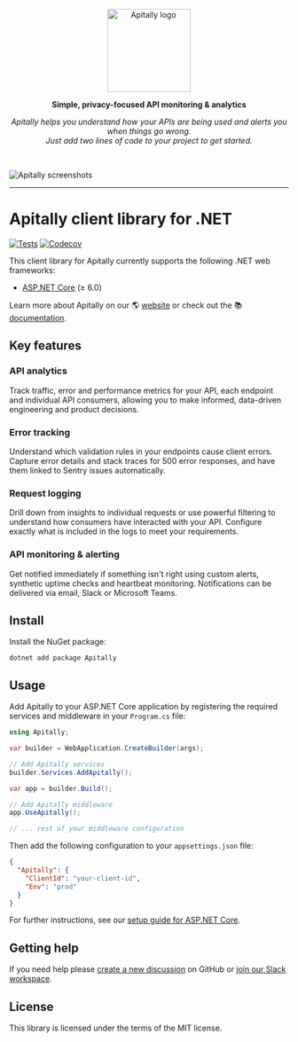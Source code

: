 <p align="center">
  <a href="https://apitally.io" target="_blank">
    <picture>
      <source media="(prefers-color-scheme: dark)" srcset="https://assets.apitally.io/logos/logo-vertical-dark.png">
      <source media="(prefers-color-scheme: light)" srcset="https://assets.apitally.io/logos/logo-vertical-light.png">
      <img alt="Apitally logo" src="https://assets.apitally.io/logos/logo-vertical-light.png" width="150">
    </picture>
  </a>
</p>

<p align="center"><b>Simple, privacy-focused API monitoring & analytics</b></p>

<p align="center"><i>Apitally helps you understand how your APIs are being used and alerts you when things go wrong.<br>Just add two lines of code to your project to get started.</i></p>
<br>

![Apitally screenshots](https://assets.apitally.io/screenshots/overview.png)

---

# Apitally client library for .NET

[![Tests](https://github.com/apitally/apitally-dotnet/actions/workflows/tests.yaml/badge.svg?event=push)](https://github.com/apitally/apitally-dotnet/actions)
[![Codecov](https://codecov.io/gh/apitally/apitally-dotnet/graph/badge.svg?token=NJzC7yKV6V)](https://codecov.io/gh/apitally/apitally-dotnet)

This client library for Apitally currently supports the following .NET web
frameworks:

- [ASP.NET Core](https://docs.apitally.io/frameworks/aspnet-core) (≥ 6.0)

Learn more about Apitally on our 🌎 [website](https://apitally.io) or check out
the 📚 [documentation](https://docs.apitally.io).

## Key features

### API analytics

Track traffic, error and performance metrics for your API, each endpoint and
individual API consumers, allowing you to make informed, data-driven engineering
and product decisions.

### Error tracking

Understand which validation rules in your endpoints cause client errors. Capture
error details and stack traces for 500 error responses, and have them linked to
Sentry issues automatically.

### Request logging

Drill down from insights to individual requests or use powerful filtering to
understand how consumers have interacted with your API. Configure exactly what
is included in the logs to meet your requirements.

### API monitoring & alerting

Get notified immediately if something isn't right using custom alerts, synthetic
uptime checks and heartbeat monitoring. Notifications can be delivered via
email, Slack or Microsoft Teams.

## Install

Install the NuGet package:

```shell
dotnet add package Apitally
```

## Usage

Add Apitally to your ASP.NET Core application by registering the required
services and middleware in your `Program.cs` file:

```csharp
using Apitally;

var builder = WebApplication.CreateBuilder(args);

// Add Apitally services
builder.Services.AddApitally();

var app = builder.Build();

// Add Apitally middleware
app.UseApitally();

// ... rest of your middleware configuration
```

Then add the following configuration to your `appsettings.json` file:

```json
{
  "Apitally": {
    "ClientId": "your-client-id",
    "Env": "prod"
  }
}
```

For further instructions, see our
[setup guide for ASP.NET Core](https://docs.apitally.io/frameworks/aspnet-core).

## Getting help

If you need help please
[create a new discussion](https://github.com/orgs/apitally/discussions/categories/q-a)
on GitHub or
[join our Slack workspace](https://join.slack.com/t/apitally-community/shared_invite/zt-2b3xxqhdu-9RMq2HyZbR79wtzNLoGHrg).

## License

This library is licensed under the terms of the MIT license.
